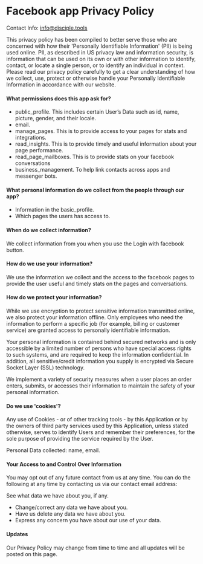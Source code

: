# Facebook app Privacy Policy
Contact Info: info@disciple.tools

This privacy policy has been compiled to better serve those who are concerned with how their 'Personally Identifiable Information' (PII) is being used online. PII, as described in US privacy law and information security, is information that can be used on its own or with other information to identify, contact, or locate a single person, or to identify an individual in context. Please read our privacy policy carefully to get a clear understanding of how we collect, use, protect or otherwise handle your Personally Identifiable Information in accordance with our website.

#### What permissions does this app ask for?
- public_profile. This includes certain User’s Data such as id, name, picture, gender, and their locale.
- email.
- manage_pages. This is to provide access to your pages for stats and integrations.
- read_insights. This is to provide timely and useful information about your page performance.
- read_page_mailboxes. This is to provide stats on your facebook conversations
- business_management. To help link contacts across apps and messenger bots.

#### What personal information do we collect from the people through our app?
- Information in the basic_profile.
- Which pages the users has access to.

#### When do we collect information?
We collect information from you when you use the Login with facebook button.

#### How do we use your information?
We use the information we collect and the access to the facebook pages to provide the user useful and timely stats on the pages and conversations.

#### How do we protect your information?
While we use encryption to protect sensitive information transmitted online, we also protect your information offline. Only employees who need the information to perform a specific job (for example, billing or customer service) are granted access to personally identifiable information.

Your personal information is contained behind secured networks and is only accessible by a limited number of persons who have special access rights to such systems, and are required to keep the information confidential. In addition, all sensitive/credit information you supply is encrypted via Secure Socket Layer (SSL) technology.

We implement a variety of security measures when a user places an order enters, submits, or accesses their information to maintain the safety of your personal information.

#### Do we use 'cookies'?
Any use of Cookies - or of other tracking tools - by this Application or by the owners of third party services used by this Application, unless stated otherwise, serves to identify Users and remember their preferences, for the sole purpose of providing the service required by the User.

Personal Data collected: name, email.

#### Your Access to and Control Over Information
You may opt out of any future contact from us at any time. You can do the following at any time by contacting us via our contact email address:

See what data we have about you, if any.
- Change/correct any data we have about you.
- Have us delete any data we have about you.
- Express any concern you have about our use of your data.

#### Updates
Our Privacy Policy may change from time to time and all updates will be posted on this page.

